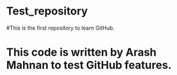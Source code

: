 # Test_repository

#This is the first repository to learn GitHub.

# This code is written by Arash Mahnan to test GitHub features.
